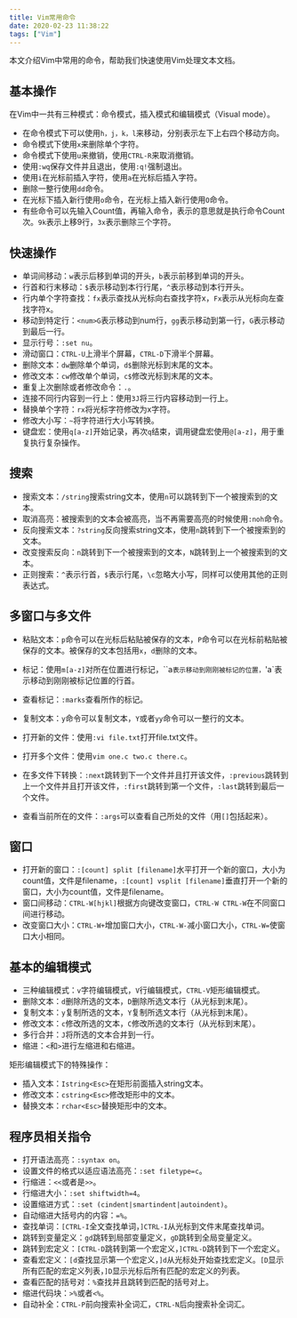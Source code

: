 ```yaml
---
title: Vim常用命令
date: 2020-02-23 11:38:22
tags: ["Vim"]
---
```


本文介绍Vim中常用的命令，帮助我们快速使用Vim处理文本文档。

<!-- More-->

## 基本操作

在Vim中一共有三种模式：命令模式，插入模式和编辑模式（Visual mode）。

+ 在命令模式下可以使用`h，j，k，l`来移动，分别表示左下上右四个移动方向。
+ 命令模式下使用`x`来删除单个字符。
+ 命令模式下使用`u`来撤销，使用`CTRL-R`来取消撤销。
+ 使用`:wq`保存文件并且退出，使用`:q!`强制退出。
+ 使用`i`在光标前插入字符，使用`a`在光标后插入字符。
+ 删除一整行使用`dd`命令。
+ 在光标下插入新行使用`o`命令，在光标上插入新行使用`O`命令。
+ 有些命令可以先输入Count值，再输入命令，表示的意思就是执行命令Count次。`9k`表示上移9行，`3x`表示删除三个字符。

## 快速操作

+ 单词间移动：`w`表示后移到单词的开头，`b`表示前移到单词的开头。
+ 行首和行末移动：`$`表示移动到本行行尾，`^`表示移动到本行开头。
+ 行内单个字符查找：`fx`表示查找从光标向右查找字符x，`Fx`表示从光标向左查找字符x。
+ 移动到特定行：`<num>G`表示移动到num行，`gg`表示移动到第一行，`G`表示移动到最后一行。
+ 显示行号：`:set nu`。
+ 滑动窗口：`CTRL-U`上滑半个屏幕，`CTRL-D`下滑半个屏幕。
+ 删除文本：`dw`删除单个单词，`d$`删除光标到末尾的文本。
+ 修改文本：`cw`修改单个单词，`c$`修改光标到末尾的文本。
+ 重复上次删除或者修改命令：`.`。
+ 连接不同行内容到一行上：使用`3J`将三行内容移动到一行上。
+ 替换单个字符：`rx`将光标字符修改为x字符。
+ 修改大小写：`~`将字符进行大小写转换。
+ 键盘宏：使用`q[a-z]`开始记录，再次`q`结束，调用键盘宏使用`@[a-z]`，用于重复执行复杂操作。

## 搜索

+ 搜索文本：`/string`搜索string文本，使用`n`可以跳转到下一个被搜索到的文本。
+ 取消高亮：被搜索到的文本会被高亮，当不再需要高亮的时候使用`:noh`命令。
+ 反向搜索文本：`?string`反向搜索string文本，使用`n`跳转到下一个被搜索到的文本。
+ 改变搜索反向：`n`跳转到下一个被搜索到的文本，`N`跳转到上一个被搜索到的文本。
+ 正则搜索：`^`表示行首，`$`表示行尾，`\c`忽略大小写，同样可以使用其他的正则表达式。

## 多窗口与多文件

+ 粘贴文本：`p`命令可以在光标后粘贴被保存的文本，`P`命令可以在光标前粘贴被保存的文本。被保存的文本包括用`x`，`d`删除的文本。
+ 标记：使用`m[a-z]`对所在位置进行标记，``a`表示移动到刚刚被标记的位置，`'a`表示移动到刚刚被标记位置的行首。

+ 查看标记：`:marks`查看所作的标记。

+ 复制文本：`y`命令可以复制文本，`Y`或者`yy`命令可以一整行的文本。

+ 打开新的文件：使用`:vi file.txt`打开file.txt文件。

+ 打开多个文件：使用`vim one.c two.c there.c`。

+ 在多文件下转换：`:next`跳转到下一个文件并且打开该文件，`:previous`跳转到上一个文件并且打开该文件，`:first`跳转到第一个文件，`:last`跳转到最后一个文件。

+ 查看当前所在的文件：`:args`可以查看自己所处的文件（用`[]`包括起来）。

## 窗口

+ 打开新的窗口：`:[count] split [filename]`水平打开一个新的窗口，大小为count值，文件是filename，`:[count] vsplit [filename]`垂直打开一个新的窗口，大小为count值，文件是filename。
+ 窗口间移动：`CTRL-W[hjkl]`根据方向键改变窗口，`CTRL-W CTRL-W`在不同窗口间进行移动。
+ 改变窗口大小：`CTRL-W+`增加窗口大小，`CTRL-W-`减小窗口大小，`CTRL-W=`使窗口大小相同。

## 基本的编辑模式

+ 三种编辑模式：`v`字符编辑模式，`V`行编辑模式，`CTRL-V`矩形编辑模式。
+ 删除文本：`d`删除所选的文本，`D`删除所选文本行（从光标到末尾）。
+ 复制文本：`y`复制所选的文本，`Y`复制所选文本行（从光标到末尾）。
+ 修改文本：`c`修改所选的文本，`C`修改所选的文本行（从光标到末尾）。
+ 多行合并：`J`将所选的文本合并到一行。
+ 缩进：`<`和`>`进行左缩进和右缩进。

矩形编辑模式下的特殊操作：

+ 插入文本：`Istring<Esc>`在矩形前面插入string文本。
+ 修改文本：`cstring<Esc>`修改矩形中的文本。
+ 替换文本：`rchar<Esc>`替换矩形中的文本。

## 程序员相关指令

+ 打开语法高亮：`:syntax on`。
+ 设置文件的格式以适应语法高亮：`:set filetype=c`。
+ 行缩进：`<<`或者是`>>`。
+ 行缩进大小：`:set shiftwidth=4`。
+ 设置缩进方式：`:set (cindent|smartindent|autoindent)`。
+ 自动缩进大括号内的内容：`=%`。
+ 查找单词：`[CTRL-I`全文查找单词，`]CTRL-I`从光标到文件末尾查找单词。
+ 跳转到变量定义：`gd`跳转到局部变量定义，`gD`跳转到全局变量定义。
+ 跳转到宏定义：`[CTRL-D`跳转到第一个宏定义，`]CTRL-D`跳转到下一个宏定义。
+ 查看宏定义：`[d`查找显示第一个宏定义，`]d`从光标处开始查找宏定义。`[D`显示所有匹配的宏定义列表，`]D`显示光标后所有匹配的宏定义的列表。
+ 查看匹配的括号对：`%`查找并且跳转到匹配的括号对上。
+ 缩进代码块：`>%`或者`<%`。
+ 自动补全：`CTRL-P`前向搜索补全词汇，`CTRL-N`后向搜索补全词汇。

